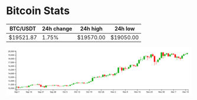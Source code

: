 # Bitcoin Stats

BTC/USDT|24h change|24h high|24h low|
|---|---|---|---|
|$19521.87|1.75%|$19570.00|$19050.00|

<img src="./chart.svg">
